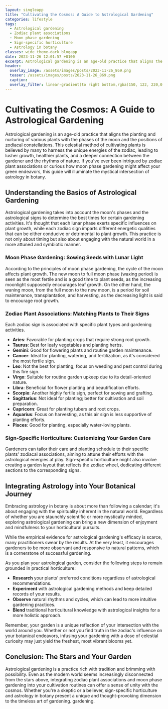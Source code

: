 ```yaml
---
layout: singleapp
title: "Cultivating the Cosmos: A Guide to Astrological Gardening"
categories: lifestyle
tags:
  - Astrological gardening
  - Zodiac plant associations
  - Moon phase gardening
  - Sign-specific horticulture
  - Astrology in botany
classes: wide theme-dark blogapp
date: 2023-11-26 12:01:57 +0100
excerpt: Astrological gardening is an age-old practice that aligns the planting and nurturing of various plants with the phases of the moon and the positions of zodiacal constellations.
header:
  overlay_image: /assets/images/posts/2023-11-26_869.png
  teaser: /assets/images/posts/2023-11-26_869.png
  caption:
  overlay_filter: linear-gradient(to right bottom,rgba(150, 122, 220,0.8), rgba(255,245,208,0.5))
---
```


# Cultivating the Cosmos: A Guide to Astrological Gardening

Astrological gardening is an age-old practice that aligns the planting and nurturing of various plants with the phases of the moon and the positions of zodiacal constellations. This celestial method of cultivating plants is believed by many to harness the unique energies of the zodiac, leading to lusher growth, healthier plants, and a deeper connection between the gardener and the rhythms of nature. If you've ever been intrigued by zodiac plant associations or curious how moon phase gardening might affect your green endeavors, this guide will illuminate the mystical intersection of astrology in botany.

## Understanding the Basics of Astrological Gardening

Astrological gardening takes into account the moon's phases and the astrological signs to determine the best times for certain gardening activities. It's thought that each lunar phase exerts specific influences on plant growth, while each zodiac sign imparts different energetic qualities that can be either conducive or detrimental to plant growth. This practice is not only about timing but also about engaging with the natural world in a more attuned and symbiotic manner.

### Moon Phase Gardening: Sowing Seeds with Lunar Light

According to the principles of moon phase gardening, the cycle of the moon affects plant growth. The new moon to full moon phase (waxing period) is seen as the most fertile and is a good time to plant seeds, as the increasing moonlight supposedly encourages leaf growth. On the other hand, the waning moon, from the full moon to the new moon, is a period for soil maintenance, transplantation, and harvesting, as the decreasing light is said to encourage root growth.

### Zodiac Plant Associations: Matching Plants to Their Signs

Each zodiac sign is associated with specific plant types and gardening activities.

- **Aries**: Favorable for planting crops that require strong root growth.
- **Taurus**: Best for leafy vegetables and planting herbs.
- **Gemini**: Good for flowering plants and routine garden maintenance.
- **Cancer**: Ideal for planting, watering, and fertilization, as it's considered the most fertile sign.
- **Leo**: Not the best for planting; focus on weeding and pest control during this fire sign.
- **Virgo**: Suitable for routine garden upkeep due to its detail-oriented nature.
- **Libra**: Beneficial for flower planting and beautification efforts.
- **Scorpio**: Another highly fertile sign, perfect for sowing and grafting.
- **Sagittarius**: Not ideal for planting; better for cultivation and soil preparation.
- **Capricorn**: Great for planting tubers and root crops.
- **Aquarius**: Focus on harvesting, as this air sign is less supportive of planting efforts.
- **Pisces**: Good for planting, especially water-loving plants.

### Sign-Specific Horticulture: Customizing Your Garden Care

Gardeners can tailor their care and planting schedule to their specific plants' zodiacal associations, aiming to attune their efforts with the astrological energies at play. Sign-specific horticulture might also involve creating a garden layout that reflects the zodiac wheel, dedicating different sections to the corresponding signs.

## Integrating Astrology into Your Botanical Journey

Embracing astrology in botany is about more than following a calendar; it's about engaging with the spirituality inherent in the natural world. Regardless of whether you are staunchly scientific or more mystically minded, exploring astrological gardening can bring a new dimension of enjoyment and mindfulness to your horticultural pursuits.

While the empirical evidence for astrological gardening's efficacy is scarce, many practitioners swear by the results. At the very least, it encourages gardeners to be more observant and responsive to natural patterns, which is a cornerstone of successful gardening.

As you plan your astrological garden, consider the following steps to remain grounded in practical horticulture:

- **Research** your plants’ preferred conditions regardless of astrological recommendations.
- **Experiment** with astrological gardening methods and keep detailed records of your results.
- **Observe** natural rhythms and cycles, which can lead to more intuitive gardening practices.
- **Blend** traditional horticultural knowledge with astrological insights for a more holistic approach.

Remember, your garden is a unique reflection of your intersection with the world around you. Whether or not you find truth in the zodiac's influence on your botanical endeavors, infusing your gardening with a dose of celestial curiosity may just yield the freshest, most vibrant blooms yet.

## Conclusion: The Stars and Your Garden

Astrological gardening is a practice rich with tradition and brimming with possibility. Even as the modern world seems increasingly disconnected from the stars above, integrating zodiac plant associations and moon phase gardening into your cultivation routines can offer a sense of unity with the cosmos. Whether you're a skeptic or a believer, sign-specific horticulture and astrology in botany present a unique and thought-provoking dimension to the timeless art of gardening. gardening.
